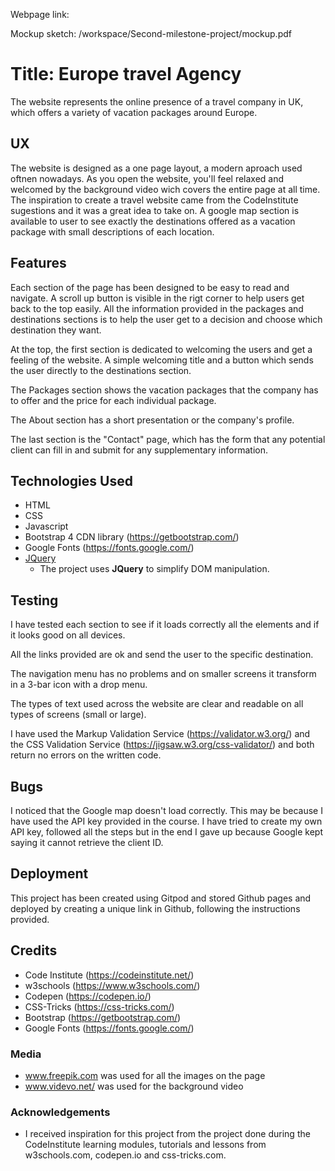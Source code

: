 Webpage link:


Mockup sketch:
/workspace/Second-milestone-project/mockup.pdf

# Title: Europe travel Agency

The website represents the online presence of a travel company in UK, which offers a variety of vacation packages around Europe.

 
## UX
 
The website is designed as a one page layout, a modern aproach used oftnen nowadays. 
As you open the website, you'll feel relaxed and welcomed by the background video wich covers the entire page at all time. The inspiration to create a travel website came from the CodeInstitute sugestions and it was a great idea to take on.
A google map section is available to user to see exactly the destinations offered as a vacation package with small descriptions of each location.


## Features

Each section of the page has been designed to be easy to read and navigate.
A scroll up button is visible in the rigt corner to help users get back to the top easily.
All the information provided in the packages and destinations sections is to help the user get to a decision and choose which destination they want.

At the top, the first section is dedicated to welcoming the users and get a feeling of the website.
A simple welcoming title and a button which sends the user directly to the destinations section.

The Packages section shows the vacation packages that the company has to offer and the price for each individual package. 

The About section has a short presentation or the company's profile.

The last section is the "Contact" page, which has the form that any potential client can fill in and submit for any supplementary information. 




## Technologies Used

- HTML
- CSS
- Javascript 
- Bootstrap 4 CDN library (https://getbootstrap.com/)
- Google Fonts (https://fonts.google.com/)
- [JQuery](https://jquery.com)
   - The project uses **JQuery** to simplify DOM manipulation.



## Testing

I have tested each section to see if it loads correctly all the elements and if it looks good on all devices. 

All the links provided are ok and send the user to the specific destination.

The navigation menu has no problems and on smaller screens it transform in a 3-bar icon with a drop menu.  

The types of text used across the website are clear and readable on all types of screens (small or large). 

I have used the Markup Validation Service (https://validator.w3.org/) and the CSS Validation Service (https://jigsaw.w3.org/css-validator/) and both return no errors on the written code.

## Bugs

I noticed that the Google map doesn't load correctly. This may be because I have used the API key provided in the course. I have tried to create my own API key, followed all the steps but in the end I gave up because Google kept saying it cannot retrieve the client ID.


## Deployment

This project has been created using Gitpod and stored Github pages and deployed by creating a unique link in Github, following the instructions provided. 


## Credits

- Code Institute (https://codeinstitute.net/)
- w3schools (https://www.w3schools.com/)
- Codepen (https://codepen.io/)
- CSS-Tricks (https://css-tricks.com/)
- Bootstrap (https://getbootstrap.com/)
- Google Fonts (https://fonts.google.com/) 



### Media
- www.freepik.com was used for all the images on the page
- www.videvo.net/ was used for the background video

### Acknowledgements

- I received inspiration for this project from the project done during the CodeInstitute learning modules, tutorials and lessons from w3schools.com, codepen.io and css-tricks.com.